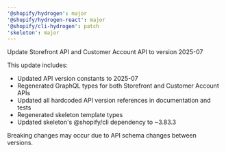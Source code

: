 ```yaml
---
'@shopify/hydrogen': major
'@shopify/hydrogen-react': major
'@shopify/cli-hydrogen': patch
'skeleton': major
---
```


Update Storefront API and Customer Account API to version 2025-07

This update includes:

- Updated API version constants to 2025-07
- Regenerated GraphQL types for both Storefront and Customer Account APIs
- Updated all hardcoded API version references in documentation and tests
- Regenerated skeleton template types
- Updated skeleton's @shopify/cli dependency to ~3.83.3

Breaking changes may occur due to API schema changes between versions.
